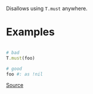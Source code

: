 
Disallows using `T.must` anywhere.

# Examples

```ruby

# bad
T.must(foo)

# good
foo #: as !nil
```

[Source](http://www.rubydoc.info/gems/rubocop/RuboCop/Cop/Sorbet/ForbidTMust)